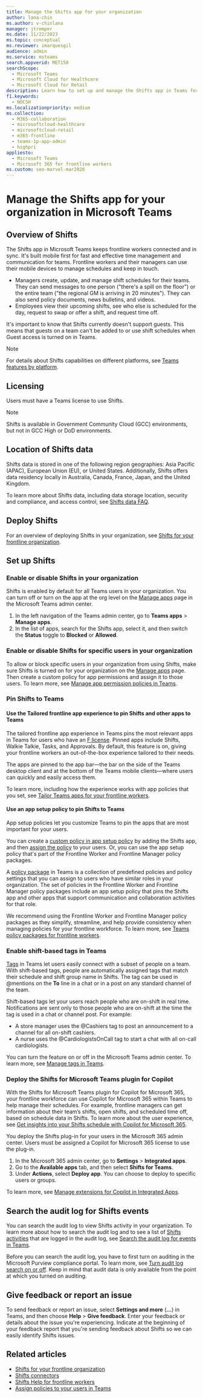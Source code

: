 ```yaml
---
title: Manage the Shifts app for your organization
author: lana-chin
ms.author: v-chinlana
manager: jtremper
ms.date: 11/22/2023
ms.topic: conceptual
ms.reviewer: imarquesgil
audience: admin
ms.service: msteams
search.appverid: MET150
searchScope: 
  - Microsoft Teams
  - Microsoft Cloud for Healthcare
  - Microsoft Cloud for Retail
description: Learn how to set up and manage the Shifts app in Teams for frontline workers in your organization.
f1.keywords: 
  - NOCSH
ms.localizationpriority: medium
ms.collection: 
  - M365-collaboration
  - microsoftcloud-healthcare
  - microsoftcloud-retail
  - m365-frontline
  - teams-1p-app-admin
  - highpri
appliesto: 
  - Microsoft Teams
  - Microsoft 365 for frontline workers
ms.custom: seo-marvel-mar2020
---
```


# Manage the Shifts app for your organization in Microsoft Teams

## Overview of Shifts

The Shifts app in Microsoft Teams keeps frontline workers connected and in sync. It's built mobile first for fast and effective time management and communication for teams. Frontline workers and their managers can use their mobile devices to manage schedules and keep in touch.

- Managers create, update, and manage shift schedules for their teams. They can send messages to one person ("there's a spill on the floor") or the entire team ("the regional GM is arriving in 20 minutes"). They can also send policy documents, news bulletins, and videos.
- Employees view their upcoming shifts, see who else is scheduled for the day, request to swap or offer a shift, and request time off.

It's important to know that Shifts currently doesn't support guests. This means that guests on a team can't be added to or use shift schedules when Guest access is turned on in Teams.

> [!Note]
> For details about Shifts capabilities on different platforms, see [Teams features by platform](https://support.microsoft.com/office/teams-features-by-platform-debe7ff4-7db4-4138-b7d0-fcc276f392d3).

## Licensing

Users must have a Teams license to use Shifts.

> [!NOTE]
> Shifts is available in Government Community Cloud (GCC) environments, but not in GCC High or DoD environments.

## Location of Shifts data

Shifts data is stored in one of the following region geographies: Asia Pacific (APAC), European Union (EU), or United States. Additionally, Shifts offers data residency locally in Australia, Canada, France, Japan, and the United Kingdom.

To learn more about Shifts data, including data storage location, security and compliance, and access control, see [Shifts data FAQ](shifts-data-faq.md).

## Deploy Shifts

For an overview of deploying Shifts in your organization, see [Shifts for your frontline organization](/microsoft-365/frontline/shifts-for-teams-landing-page).

## Set up Shifts

### Enable or disable Shifts in your organization

Shifts is enabled by default for all Teams users in your organization. You can turn off or turn on the app at the org level on the [Manage apps](../../manage-apps.md) page in the Microsoft Teams admin center.

1. In the left navigation of the Teams admin center, go to **Teams apps** > **Manage apps**.
2. In the list of apps, search for the Shifts app, select it, and then switch the **Status** toggle to **Blocked** or **Allowed**.

### Enable or disable Shifts for specific users in your organization

To allow or block specific users in your organization from using Shifts, make sure Shifts is turned on for your organization on the [Manage apps](../../manage-apps.md) page. Then create a custom policy for app permissions and assign it to those users. To learn more, see [Manage app permission policies in Teams](../../teams-app-permission-policies.md).

### Pin Shifts to Teams

#### Use the Tailored frontline app experience to pin Shifts and other apps to Teams

The tailored frontline app experience in Teams pins the most relevant apps in Teams for users who have an [F license](https://www.microsoft.com/microsoft-365/enterprise/frontline#office-SKUChooser-0dbn8nt). Pinned apps include Shifts, Walkie Talkie, Tasks, and Approvals. By default, this feature is on, giving your frontline workers an out-of-the-box experience tailored to their needs.

The apps are pinned to the app bar—the bar on the side of the Teams desktop client and at the bottom of the Teams mobile clients—where users can quickly and easily access them.

To learn more, including how the experience works with app policies that you set, see [Tailor Teams apps for your frontline workers](/microsoft-365/frontline/pin-teams-apps-based-on-license?bc=%2fmicrosoftteams%2fbreadcrumb%2ftoc.json&toc=%2fmicrosoftteams%2ftoc.json).  

#### Use an app setup policy to pin Shifts to Teams

App setup policies let you customize Teams to pin the apps that are most important for your users.

You can create a [custom policy in app setup policy](../../teams-app-setup-policies.md) by adding the Shifts app, and then [assign the policy](../../assign-policies-users-and-groups.md) to your users. Or, you can use the app setup policy that's part of the Frontline Worker and Frontline Manager policy packages.

A [policy package](../../manage-policy-packages.md) in Teams is a collection of predefined policies and policy settings that you can assign to users who have similar roles in your organization. The set of policies in the Frontline Worker and Frontline Manager policy packages include an app setup policy that pins the Shifts app and other apps that support communication and collaboration activities for that role.

We recommend using the Frontline Worker and Frontline Manager policy packages as they simplify, streamline, and help provide consistency when managing policies for your frontline workforce. To learn more, see [Teams policy packages for frontline workers](../../policy-packages-flw.md).

### Enable shift-based tags in Teams

[Tags](https://support.microsoft.com/office/using-tags-in-teams-667bd56f-32b8-4118-9a0b-56807c96d91e) in Teams let users easily connect with a subset of people on a team. With shift-based tags, people are automatically assigned tags that match their schedule and shift group name in Shifts. The tag can be used in @mentions on the **To** line in a chat or in a post on any standard channel of the team.

Shift-based tags let your users reach people who are on-shift in real time. Notifications are sent only to those people who are on-shift at the time the tag is used in a chat or channel post. For example:

- A store manager uses the @Cashiers tag to post an announcement to a channel for all on-shift cashiers.
- A nurse uses the @CardiologistsOnCall tag to start a chat with all on-call cardiologists.

You can turn the feature on or off in the Microsoft Teams admin center. To learn more, see [Manage tags in Teams](../../manage-tags.md).

### Deploy the Shifts for Microsoft Teams plugin for Copilot

With the Shifts for Microsoft Teams plugin for Copilot for Microsoft 365, your frontline workforce can use Copilot for Microsoft 365 within Teams to help manage their schedules. For example, frontline managers can get information about their team’s shifts, open shifts, and scheduled time off, based on schedule data in Shifts. To learn more about the user experience, see [Get insights into your Shifts schedule with Copilot for Microsoft 365](https://prod.support.services.microsoft.com/topic/30ffaf42-2aa8-4ce0-aee1-b49cbdb6ed08?preview=true).

You deploy the Shifts plug-in for your users in the Microsoft 365 admin center. Users must be assigned a Copilot for Microsoft 365 license to use the plug-in.  

1. In the Microsoft 365 admin center, go to **Settings** > **Integrated apps**.
2. Go to the **Available apps** tab, and then select **Shifts for Teams**.
3. Under **Actions**, select **Deploy app**. You can choose to deploy to specific users or groups.

To learn more, see [Manage extensions for Copilot in Integrated Apps](/microsoft-365/admin/manage/manage-plugins-for-copilot-in-integrated-apps).

## Search the audit log for Shifts events

You can search the audit log to view Shifts activity in your organization. To learn more about how to search the audit log and to see a list of [Shifts activities](../../audit-log-events.md#shifts-in-teams-activities) that are logged in the audit log, see [Search the audit log for events in Teams](../../audit-log-events.md).

Before you can search the audit log, you have to first turn on auditing in the Microsoft Purview compliance portal. To learn more, see [Turn audit log search on or off](https://support.office.com/article/turn-office-365-audit-log-search-on-or-off-e893b19a-660c-41f2-9074-d3631c95a014). Keep in mind that audit data is only available from the point at which you turned on auditing.

## Give feedback or report an issue

To send feedback or report an issue, select **Settings and more** (**…**) in Teams, and then choose **Help** > **Give feedback**. Enter your feedback or details about the issue you're experiencing. Indicate at the beginning of your feedback report that you're sending feedback about Shifts so we can easily identify Shifts issues.

## Related articles

- [Shifts for your frontline organization](/microsoft-365/frontline/shifts-for-teams-landing-page)
- [Shifts connectors](/microsoft-365/frontline/shifts-connectors)
- [Shifts Help for frontline workers](https://support.microsoft.com/office/what-is-shifts-f8efe6e4-ddb3-4d23-b81b-bb812296b821)
- [Assign policies to your users in Teams](../../policy-assignment-overview.md)
